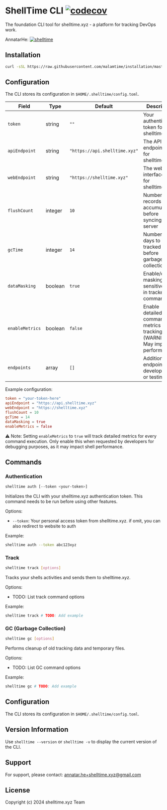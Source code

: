 # ShellTime CLI [![codecov](https://codecov.io/gh/malamtime/cli/graph/badge.svg?token=N09WIJHNI2)](https://codecov.io/gh/malamtime/cli)

The foundation CLI tool for shelltime.xyz - a platform for tracking DevOps work.

AnnatarHe: [![shelltime](https://api.shelltime.xyz/badge/AnnatarHe/count)](https://shelltime.xyz/users/AnnatarHe)

## Installation

```bash
curl -sSL https://raw.githubusercontent.com/malamtime/installation/master/install.bash | bash
```

## Configuration

The CLI stores its configuration in `$HOME/.shelltime/config.toml`.

| Field | Type | Default | Description |
|-------|------|---------|-------------|
| `token` | string | `""` | Your authentication token for shelltime.xyz |
| `apiEndpoint` | string | `"https://api.shelltime.xyz"` | The API endpoint URL for shelltime.xyz |
| `webEndpoint` | string | `"https://shelltime.xyz"` | The web interface URL for shelltime.xyz |
| `flushCount` | integer | `10` | Number of records to accumulate before syncing to server |
| `gcTime` | integer | `14` | Number of days to keep tracked data before garbage collection |
| `dataMasking` | boolean | `true` | Enable/disable masking of sensitive data in tracked commands |
| `enableMetrics` | boolean | `false` | Enable detailed command metrics tracking (WARNING: May impact performance) |
| `endpoints` | array | `[]` | Additional API endpoints for development or testing |

Example configuration:
```toml
token = "your-token-here"
apiEndpoint = "https://api.shelltime.xyz"
webEndpoint = "https://shelltime.xyz"
flushCount = 10
gcTime = 14
dataMasking = true
enableMetrics = false
```

⚠️ Note: Setting `enableMetrics` to `true` will track detailed metrics for every command execution. Only enable this when requested by developers for debugging purposes, as it may impact shell performance.

## Commands

### Authentication

```bash
shelltime auth [--token <your-token>]
```

Initializes the CLI with your shelltime.xyz authentication token. This command needs to be run before using other features.

Options:
- `--token`: Your personal access token from shelltime.xyz. if omit, you can also redirect to website to auth

Example:
```bash
shelltime auth --token abc123xyz
```

### Track

```bash
shelltime track [options]
```

Tracks your shells activities and sends them to shelltime.xyz.

Options:
- TODO: List track command options

Example:
```bash
shelltime track # TODO: Add example
```

### GC (Garbage Collection)

```bash
shelltime gc [options]
```

Performs cleanup of old tracking data and temporary files.

Options:
- TODO: List GC command options

Example:
```bash
shelltime gc # TODO: Add example
```

## Configuration

The CLI stores its configuration in `$HOME/.shelltime/config.toml`.

## Version Information

Use `shelltime --version` or `shelltime -v` to display the current version of the CLI.

## Support

For support, please contact: annatar.he+shelltime.xyz@gmail.com

## License

Copyright (c) 2024 shelltime.xyz Team
